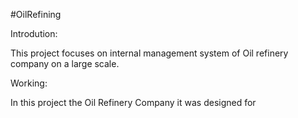 #OilRefining

Introdution:

This project focuses on internal management system of Oil refinery company on a large scale.

Working:

In this project the Oil Refinery Company it was designed for 

